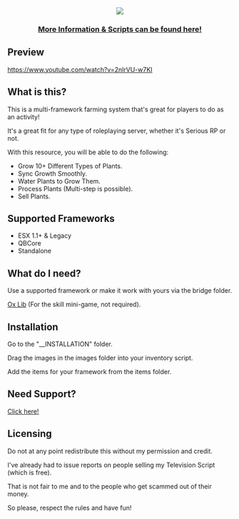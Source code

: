 <div align='center'><img src='https://user-images.githubusercontent.com/111543470/204052111-a0c7109c-9597-4181-a7f6-1c7113dc98fb.png'/></div>
<div align='center'><h3><a href='https://picklemods.com/'>More Information & Scripts can be found here!</a></h3></div>

## Preview

https://www.youtube.com/watch?v=2nlrVU-w7KI

## What is this?

<p>This is a multi-framework farming system that's great for players to do as an activity!</p>

<p>It's a great fit for any type of roleplaying server, whether it's Serious RP or not.</p>

With this resource, you will be able to do the following:

- Grow 10+ Different Types of Plants.
- Sync Growth Smoothly.
- Water Plants to Grow Them.
- Process Plants (Multi-step is possible).
- Sell Plants.

## Supported Frameworks

- ESX 1.1+ & Legacy
- QBCore
- Standalone

## What do I need?

Use a supported framework or make it work with yours via the bridge folder.

<a href='https://github.com/overextended/ox_lib/releases/'>Ox Lib</a> (For the skill mini-game, not required).

## Installation

<p>Go to the "__INSTALLATION" folder.</p>
<p>Drag the images in the images folder into your inventory script.</p>
<p>Add the items for your framework from the items folder.</p>

## Need Support?

<a href='https://picklemods.com'>Click here!</a>

## Licensing

<p>Do not at any point redistribute this without my permission and credit.</p>
<p>I've already had to issue reports on people selling my Television Script (which is free).</p>
<p>That is not fair to me and to the people who get scammed out of their money.</p>
<p>So please, respect the rules and have fun!</p>
